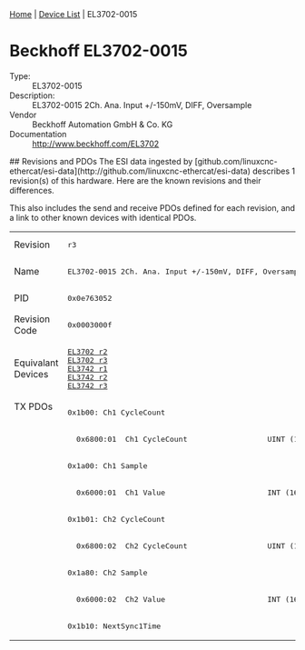 <div class="nav"><a href="/esi-data">Home</a> | <a href="/esi-data/devices">Device List</a> | EL3702-0015</div>

#  Beckhoff EL3702-0015

<dl>
  <dt>Type:</dt><dd>EL3702-0015</dd>
  <dt>Description:</dt><dd>EL3702-0015 2Ch. Ana. Input +/-150mV, DIFF, Oversample</dd>
  <dt>Vendor</dt><dd>Beckhoff Automation GmbH & Co. KG</dd>
  <dt>Documentation</dt><dd><a href="http://www.beckhoff.com/EL3702">http://www.beckhoff.com/EL3702</a></dd>
</dl>
## Revisions and PDOs
The ESI data ingested by [github.com/linuxcnc-ethercat/esi-data](http://github.com/linuxcnc-ethercat/esi-data) describes 1 revision(s) of this hardware.  Here are the known revisions and their differences.

This also includes the send and receive PDOs defined for each revision, and a link to other known devices with identical PDOs.

<table>
<tr >
<td class="first">Revision</td>
<td ><pre>r3</pre></td>
</tr>
<tr >
<td class="first">Name</td>
<td ><pre>EL3702-0015 2Ch. Ana. Input +/-150mV, DIFF, Oversample</pre></td>
</tr>
<tr >
<td class="first">PID</td>
<td ><pre>0x0e763052</pre></td>
</tr>
<tr >
<td class="first">Revision Code</td>
<td ><pre>0x0003000f</pre></td>
</tr>
<tr >
<td class="first">Equivalant Devices</td>
<td ><pre><a href="EL3702">EL3702 r2</a><br/><a href="EL3702">EL3702 r3</a><br/><a href="EL3742">EL3742 r1</a><br/><a href="EL3742">EL3742 r2</a><br/><a href="EL3742">EL3742 r3</a></pre></td>
</tr>
<tr class="txpdo pdosection">
<td class="first" rowspan=9 valign=top>TX PDOs</td>
<td><pre>0x1b00: Ch1 CycleCount</pre></td>
<td></td>
</tr>
<tr class="txpdo">
<td ><pre>  0x6800:01  Ch1 CycleCount                  UINT (16 bits)</pre></td>
</tr>
<tr class="txpdo pdosection">
<td ><pre>0x1a00: Ch1 Sample</pre></td>
</tr>
<tr class="txpdo">
<td ><pre>  0x6000:01  Ch1 Value                       INT (16 bits)</pre></td>
</tr>
<tr class="txpdo pdosection">
<td ><pre>0x1b01: Ch2 CycleCount</pre></td>
</tr>
<tr class="txpdo">
<td ><pre>  0x6800:02  Ch2 CycleCount                  UINT (16 bits)</pre></td>
</tr>
<tr class="txpdo pdosection">
<td ><pre>0x1a80: Ch2 Sample</pre></td>
</tr>
<tr class="txpdo">
<td ><pre>  0x6000:02  Ch2 Value                       INT (16 bits)</pre></td>
</tr>
<tr class="txpdo pdosection">
<td ><pre>0x1b10: NextSync1Time</pre></td>
</tr>
</table>

